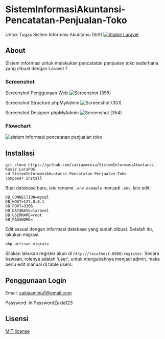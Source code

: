# SistemInformasiAkuntansi-Pencatatan-Penjualan-Toko
Untuk Tugas Sistem Informasi Akuntansi (SIA)
[![Stable Laravel](https://poser.pugx.org/laravel/framework/v/stable.svg)](https://packagist.org/packages/laravel/framework)

## About
Sistem informasi untuk melakukan pencatatan penjualan toko sederhana yang dibuat dengan Laravel 7

### Screenshot
Screenshot Penggunaan Web
![Screenshot (355)](https://github.com/zakiaaminia/SistemInformasiAkuntansi-LaraPOS-Kasir/assets/152748628/9c948d16-dd4f-4a5d-809c-bd212e19fbee)

Screenshot Structure phpMyAdmin
![Screenshot (351)](https://github.com/zakiaaminia/SistemInformasiAkuntansi-Pencatatan-Penjualan-Toko/assets/152748628/e26f353b-b69c-4afd-b8d9-d596bc96c785)

Screenshot Designer phpMyAdmin
![Screenshot (354)](https://github.com/zakiaaminia/SistemInformasiAkuntansi-Pencatatan-Penjualan-Toko/assets/152748628/3ecaa95d-a191-41a0-af2b-4c9915a627e5)

### Flowchart
![sistem informasi pencatatan penjualan toko](https://github.com/zakiaaminia/SistemInformasiAkuntansi-Pencatatan-Penjualan-Toko/assets/152748628/7612db22-3dba-4035-8d0f-341d6a6012be)

## Installasi
```
git clone https://github.com/zakiaaminia/SistemInformasiAkuntansi-Kasir-LaraPOS
cd SistemInformasiAkuntansi-Pencatatan-Penjualan-Toko
composer install
```
Buat database baru, lalu rename `.env.example` menjadi `.env`, lalu edit:
```
DB_CONNECTION=mysql
DB_HOST=127.0.0.1
DB_PORT=3306
DB_DATABASE=laravel
DB_USERNAME=root
DB_PASSWORD=
```
Edit sesuai dengan informasi database yang sudah dibuat.
Setelah itu, lakukan migrasi.
```
php artisan migrate
```
Silakan lakukan register akun di `http://localhost:8000/register`. Secara bawaan, rolenya adalah 'user', untuk mengubahnya
menjadi admin, maka perlu edit manual di table users.

## Penggunaan Login
Email: zakiaaminia1@gmail.com

Password: IniPasswordZakia123

## Lisensi
[MIT license](https://opensource.org/licenses/MIT)
